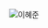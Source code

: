 ![이혜준](https://user-images.githubusercontent.com/22493971/160269872-23b08be9-a488-42f6-bf31-cca3f7ef5519.png)
